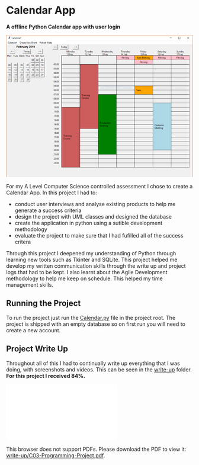 # Calendar App

**A offline Python Calendar app with user login**

![Calendar Homescreen](write-up/home-page.png)


For my A Level Computer Science controlled assessment I chose to create a Calendar App. In this project I had to:

* conduct user interviews and analyse existing products to help me generate a success criteria
* design the project with UML classes and designed the database
* create the application in python using a sutible development methodology
* evaluate the project to make sure that I had fufilled all of the success critera

Through this project I deepened my understanding of Python through learning new tools such as Tkinter and SQLite. This project helped me develop my written communication skills through the write up and project logs that had to be kept. I also learnt about the Agile Development methodology to help me keep on schedule. This helped my time management skills.

## Running the Project

To run the project just run the [Calendar.py](Calendar.py) file in the project root. The project is shipped with an empty database so on first run you will need to create a new account.

## Project Write Up

Throughout all of this I had to continually write up everything that I was doing, with screenshots and videos. This can be seen in the [write-up](write-up) folder. __For this project I received 84%.__

<object data="write-up/C03-Programming-Project.pdf" type="application/pdf" width="700px" height="700px">
    <embed src="write-up/C03-Programming-Project.pdf">
        <p>This browser does not support PDFs. Please download the PDF to view it: <a href="write-up/C03-Programming-Project.pdf">write-up/C03-Programming-Project.pdf</a>.</p>
    </embed>
</object>